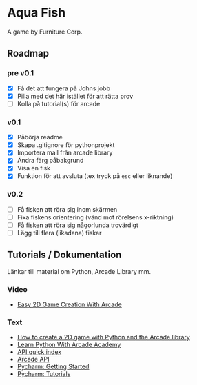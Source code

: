 # Aqua Fish

A game by Furniture Corp.

## Roadmap

### pre v0.1

- [x] Få det att fungera på Johns jobb
- [x] Pilla med det här istället för att rätta prov
- [ ] Kolla på tutorial(s) för arcade

### v0.1

- [x] Påbörja readme
- [x] Skapa .gitignore för pythonprojekt
- [x] Importera mall från arcade library
- [x] Ändra färg påbakgrund
- [x] Visa en fisk
- [x] Funktion för att avsluta (tex tryck på `esc` eller liknande)

### v0.2
- [ ] Få fisken att röra sig inom skärmen
- [ ] Fixa fiskens orientering (vänd mot rörelsens x-riktning)
- [ ] Få fisken att röra sig någorlunda trovärdigt
- [ ] Lägg till flera (likadana) fiskar

## Tutorials / Dokumentation

Länkar till material om Python, Arcade Library mm.

### Video

- [Easy 2D Game Creation With Arcade](https://www.youtube.com/watch?v=8InKwiysVIk)

### Text

- [How to create a 2D game with Python and the Arcade library](https://opensource.com/article/18/4/easy-2d-game-creation-python-and-arcade)
- [Learn Python With Arcade Academy](https://arcade-book.readthedocs.io/en/latest/)
- [API quick index](http://arcade.academy/quick_index.html)
- [Arcade API](http://arcade.academy/arcade.html)
- [Pycharm: Getting Started](https://confluence.jetbrains.com/display/PYH/Getting+Started+with+PyCharm)
- [Pycharm: Tutorials](https://confluence.jetbrains.com/display/PYH/PyCharm+Tutorials)
